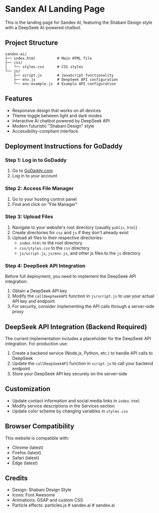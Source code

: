 # Sandex AI Landing Page

This is the landing page for Sandex AI, featuring the Shabani Design style with a DeepSeek AI-powered chatbot.

## Project Structure

```
sandex-ai/
├── index.html          # Main HTML file
├── css/
│   └── styles.css      # CSS styles
└── js/
    ├── script.js       # JavaScript functionality
    ├── env.js          # DeepSeek API configuration
    └── env-example.js  # Example API configuration
```

## Features

- Responsive design that works on all devices
- Theme toggle between light and dark modes
- Interactive AI chatbot powered by DeepSeek API
- Modern futuristic "Shabani Design" style
- Accessibility-compliant interface

## Deployment Instructions for GoDaddy

### Step 1: Log in to GoDaddy

1. Go to [GoDaddy.com](https://www.godaddy.com/)
2. Log in to your account

### Step 2: Access File Manager

1. Go to your hosting control panel
2. Find and click on "File Manager"

### Step 3: Upload Files

1. Navigate to your website's root directory (usually `public_html`)
2. Create directories for `css` and `js` if they don't already exist
3. Upload all files to their respective directories:
   - `index.html` to the root directory
   - `css/styles.css` to the `css` directory
   - `js/script.js`, `js/env.js`, and other js files to the `js` directory

### Step 4: DeepSeek API Integration

Before full deployment, you need to implement the DeepSeek API integration:

1. Obtain a DeepSeek API key
2. Modify the `callDeepSeekAPI` function in `js/script.js` to use your actual API key and endpoint
3. For security, consider implementing the API calls through a server-side proxy

## DeepSeek API Integration (Backend Required)

The current implementation includes a placeholder for the DeepSeek API integration. For production use:

1. Create a backend service (Node.js, Python, etc.) to handle API calls to DeepSeek
2. Update the `callDeepSeekAPI` function in `script.js` to call your backend endpoint
3. Store your DeepSeek API key securely on the server-side

## Customization

- Update contact information and social media links in `index.html`
- Modify service descriptions in the Services section
- Update color scheme by changing variables in `styles.css`

## Browser Compatibility

This website is compatible with:
- Chrome (latest)
- Firefox (latest)
- Safari (latest)
- Edge (latest)

## Credits

- Design: Shabani Design Style
- Icons: Font Awesome
- Animations: GSAP and custom CSS
- Particle effects: particles.js
#   s a n d e x . a i 
 
 #   s a n d e x . a i 
 
 